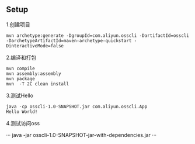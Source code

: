 
## Setup

1.创建项目

```
mvn archetype:generate -DgroupId=com.aliyun.osscli -DartifactId=osscli -DarchetypeArtifactId=maven-archetype-quickstart -DinteractiveMode=false
```

2.编译和打包

```
mvn compile
mvn assembly:assembly
mvn package
mvn  -T 2C clean install
```

3.测试Hello

```
java -cp osscli-1.0-SNAPSHOT.jar com.aliyun.osscli.App
Hello World!
```

4.测试访问oss

···
java -jar osscli-1.0-SNAPSHOT-jar-with-dependencies.jar
···

